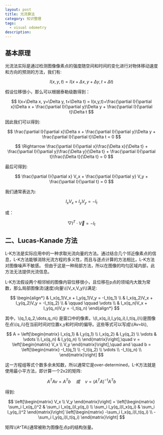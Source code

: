 ```yaml
---
layout: post
title: 光流算法
category: 知识整理
tags: 
  - visual odometry
description: 
---
```


## 基本原理
光流法实际是通过检测图像像素点的强度随空间和时间的变化进行对物体移动速度和方向的预测的方法，我们有:

$$
I(x,y,t) = I(x+\Delta x, y+\Delta y, t+\Delta t)
$$

假设位移很小，那么可以根据泰勒级数得到：

$$
I(x+\Delta x, y+\Delta y, t+\Delta t) = I(x,y,t)+\frac{\partial I}{\partial x}\Delta x + \frac{\partial I}{\partial y}\Delta y + \frac{\partial I}{\partial t}\Delta t
$$

因此我们可以得到:

$$
\frac{\partial I}{\partial x}\Delta x + \frac{\partial I}{\partial y}\Delta y + \frac{\partial I}{\partial t}\Delta t = 0
$$

$$
\Rightarrow \frac{\partial I}{\partial x}\frac{\Delta x}{\Delta t} + \frac{\partial I}{\partial y}\frac{\Delta y}{\Delta t} + \frac{\partial I}{\partial t}\frac{\Delta t}{\Delta t} = 0
$$

最后可得到:

$$
\frac{\partial I}{\partial x} V_x + \frac{\partial I}{\partial y} V_y + \frac{\partial I}{\partial t} = 0
$$

我们通常表达为:

$$
I_x V_x + I_y V_y = -I_t
$$

或：

$$
\bigtriangledown I^T \cdot \vec{V} = -I_t
$$

## 二、Lucas-Kanade 方法
L-K方法是实际应用中的一种求取光流向量的方法。通过结合几个邻近像素点的信息，L-K方法能够消除光流方程的多义性，而且与逐点计算的方法相比，L-K方法对图像噪声不敏感。 但由于这是一种局部方法，所以在图像的均匀区域内部，此方法无法提供光流信息。

L-K方法假设两个相邻帧的图像内容位移很小，且位移在p点的领域内大致为常数，那么局部图像流(速度)向量\\((V_x,V_y)\\)满足:

$$
\begin{align*}
& I_x(q_1)V_x + I_y(q_1)V_y = -I_t(q_1) \\
& I_x(q_2)V_x + I_y(q_2)V_y = -I_t(q_2) \\
& \qquad \qquad \vdots \\
& I_x(q_n)V_x + I_y(q_n)V_y = -I_t(q_n)
\end{align*}
$$

其中，\\(q_1,q_2,\dots,q_n\\) 是窗口中的像素，\\(I_x(q_i),I_y(q_i),I_t(q_i)\\)是图像在点\\(q_i\\)在当前时间对位置x,y和时间t的偏导。这些等式可以写成\\(Av=b\\),

$$
A = \left[\begin{matrix}
I_x(q_1) & I_y(q_1) \\
I_x(q_2) & I_y(q_2) \\
\vdots & \vdots \\
I_x(q_n) & I_y(q_n) \\
\end{matrix}\right],\quad
v = \left[\begin{matrix}
V_x \\ V_y
\end{matrix}\right],\quad
and \quad b = \left[\begin{matrix}
-I_t(q_1) \\
-I_t(q_2) \\
\vdots \\
-I_t(q_n) \\
\end{matrix}\right]
$$

这一方程组等式个数多余未知数，所以通常它是over-determined，L-K方法就是使用最小平方法，即计算一个2x2的矩阵:

$$
A^TAv = A^Tb \quad 或 \quad v = (A^T A)^{-1}A^Tb
$$

得到:

$$
\left[\begin{matrix}
V_x \\ V_y
\end{matrix}\right] = 
\left[\begin{matrix}
\sum_i I_x(q_i)^2 & \sum_i I_x(q_i)I_y(q_i) \\ 
\sum_i I_y(q_i)I_x(q_i) & \sum_i I_y(q_i)^2
\end{matrix}\right]
\left[\begin{matrix}
-\sum_i I_x(q_i)I_t(q_i) \\ -\sum_i I_y(q_i)I_t(q_i)
\end{matrix}\right]
$$

矩阵\\(A^TA\\)通常被称为图像在点p的结构张量。

